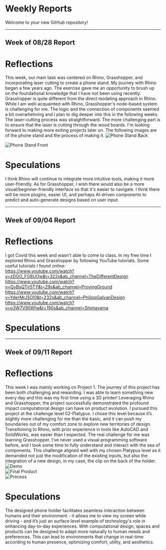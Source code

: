 # Weekly Reports
Welcome to your new GitHub repository! 

---
Week of 08/28 Report
---
# Reflections
This week, our main task was centered on Rhino, Grasshopper, and incorporating laser cutting to create a phone stand. My journey with Rhino began a few years ago. The exercise gave me an opportunity to brush up on the foundational knowledge that I have not been using recently. Grasshopper is quite different from the direct modeling approach in Rhino. While I am well-acquainted with Rhino, Grasshopper's node-based system is challenging for me. The logic and the connection of components seemed a bit overwhelming and I plan to dig deeper into this in the following weeks. The laser-cutting process was straightforward. The more challenging part is to ensure that the laser is cutting through the wood boards. I'm looking forward to making more exiting projects later on. The following images are of the phone stand and the process of making it. 
![Phone Stand Back](phone-stand-back.jpg)

![Phone Stand Front](phone-stand-front.jpg)

# Speculations
I think Rhino will continue to integrate more intuitive tools, making it more user-friendly. As for Grasshopper, I wish there would also be a more visual/beginner-friendly interface so that it's easier to navigate. I think there will be more plugins, easier UI, and perhaps AI-driven components to predict and auto-generate designs based on user input.

---
Week of 09/04 Report
---
# Reflections
I got Covid this week and wasn't able to come to class. In my free time I explored Rhino and Grasshopper by following YouTube tutorials. Some useful tutorials I found online:    
https://www.youtube.com/watch?v=zDGO_FG8UOw&t=322s&ab_channel=TheDifferentDesign     
https://www.youtube.com/watch?v=QvBxQTir5TY&t=29s&ab_channel=ProvingGround    
https://www.youtube.com/watch?v=YderMrJ5Ol0&t=232s&ab_channel=PhilippGalvanDesign    
https://www.youtube.com/watch?v=o3W7V9llWfw&t=190s&ab_channel=Shimayama   

# Speculations


---
Week of 09/11 Report
---
# Reflections
This week I was mainly working on Project 1. The journey of this project has been both challenging and rewarding. I was able to learn something new every day and this was my first time using a 3D printer! Leveraging Rhino and Grasshopper, the project successfully demonstrated the profound impact computational design can have on product evolution. I pursued this project at the challenge level 02-Platypus. I chose this level because it’s slightly more challenging for me than the basic, and it can push my boundaries out of my comfort zone to explore new territories of design. Transitioning to Rhino, with prior experience in tools like AutoCAD and SolidWorks, was easier than I expected. The real challenge for me was learning Grasshopper. I’ve never used a visual programming software before, and I took some time to fully understand and interact with the sea of components. This challenge aligned well with my chosen Platypus level as it demanded not just the modification of the existing inputs, but also the integration of a new design, in my case, the clip on the back of the holder. 
![Demo](project1/demo.png)   
![Final Product](project1/Product1.png)   
![Process](https://github.com/Berkeley-MDes/tdf-fa23-swang342/blob/6de8966d6a977e91c21d73e2b35a5993cf66a301/project1/Screen%20Shot%202023-09-11%20at%208.43.54%20PM.png)   

# Speculations
The designed phone holder facilitates seamless interaction between humans and their environment - it allows me to view my screen while driving - and it’s just an surface level example of technology's role in enhancing day-to-day experiences. With computational design, spaces and products can be designed to adapt more naturally to human needs and preferences. This can lead to environments that change in real-time according to human presence, optimizing comfort, utility, and aesthetics. 

